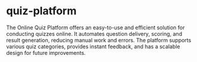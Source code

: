 # quiz-platform
The Online Quiz Platform offers an easy-to-use and efficient solution for conducting quizzes online. It automates question delivery, scoring, and result generation, reducing manual work and errors. The platform supports various quiz categories, provides instant feedback, and has a scalable design for future improvements.
